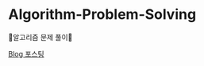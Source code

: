 # Algorithm-Problem-Solving
:memo:알고리즘 문제 풀이:memo:

[Blog 포스팅](https://lee-jaewon.github.io/categories/Algorithm_Problem/)
